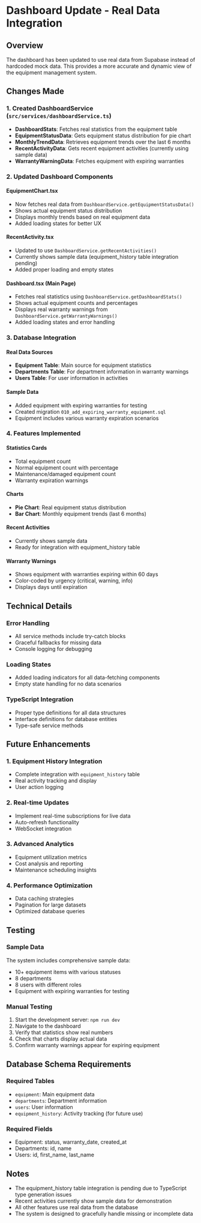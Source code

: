 # Dashboard Update - Real Data Integration

## Overview
The dashboard has been updated to use real data from Supabase instead of hardcoded mock data. This provides a more accurate and dynamic view of the equipment management system.

## Changes Made

### 1. Created DashboardService (`src/services/dashboardService.ts`)
- **DashboardStats**: Fetches real statistics from the equipment table
- **EquipmentStatusData**: Gets equipment status distribution for pie chart
- **MonthlyTrendData**: Retrieves equipment trends over the last 6 months
- **RecentActivityData**: Gets recent equipment activities (currently using sample data)
- **WarrantyWarningData**: Fetches equipment with expiring warranties

### 2. Updated Dashboard Components

#### EquipmentChart.tsx
- Now fetches real data from `DashboardService.getEquipmentStatusData()`
- Shows actual equipment status distribution
- Displays monthly trends based on real equipment data
- Added loading states for better UX

#### RecentActivity.tsx
- Updated to use `DashboardService.getRecentActivities()`
- Currently shows sample data (equipment_history table integration pending)
- Added proper loading and empty states

#### Dashboard.tsx (Main Page)
- Fetches real statistics using `DashboardService.getDashboardStats()`
- Shows actual equipment counts and percentages
- Displays real warranty warnings from `DashboardService.getWarrantyWarnings()`
- Added loading states and error handling

### 3. Database Integration

#### Real Data Sources
- **Equipment Table**: Main source for equipment statistics
- **Departments Table**: For department information in warranty warnings
- **Users Table**: For user information in activities

#### Sample Data
- Added equipment with expiring warranties for testing
- Created migration `010_add_expiring_warranty_equipment.sql`
- Equipment includes various warranty expiration scenarios

### 4. Features Implemented

#### Statistics Cards
- Total equipment count
- Normal equipment count with percentage
- Maintenance/damaged equipment count
- Warranty expiration warnings

#### Charts
- **Pie Chart**: Real equipment status distribution
- **Bar Chart**: Monthly equipment trends (last 6 months)

#### Recent Activities
- Currently shows sample data
- Ready for integration with equipment_history table

#### Warranty Warnings
- Shows equipment with warranties expiring within 60 days
- Color-coded by urgency (critical, warning, info)
- Displays days until expiration

## Technical Details

### Error Handling
- All service methods include try-catch blocks
- Graceful fallbacks for missing data
- Console logging for debugging

### Loading States
- Added loading indicators for all data-fetching components
- Empty state handling for no data scenarios

### TypeScript Integration
- Proper type definitions for all data structures
- Interface definitions for database entities
- Type-safe service methods

## Future Enhancements

### 1. Equipment History Integration
- Complete integration with `equipment_history` table
- Real activity tracking and display
- User action logging

### 2. Real-time Updates
- Implement real-time subscriptions for live data
- Auto-refresh functionality
- WebSocket integration

### 3. Advanced Analytics
- Equipment utilization metrics
- Cost analysis and reporting
- Maintenance scheduling insights

### 4. Performance Optimization
- Data caching strategies
- Pagination for large datasets
- Optimized database queries

## Testing

### Sample Data
The system includes comprehensive sample data:
- 10+ equipment items with various statuses
- 8 departments
- 8 users with different roles
- Equipment with expiring warranties for testing

### Manual Testing
1. Start the development server: `npm run dev`
2. Navigate to the dashboard
3. Verify that statistics show real numbers
4. Check that charts display actual data
5. Confirm warranty warnings appear for expiring equipment

## Database Schema Requirements

### Required Tables
- `equipment`: Main equipment data
- `departments`: Department information
- `users`: User information
- `equipment_history`: Activity tracking (for future use)

### Required Fields
- Equipment: status, warranty_date, created_at
- Departments: id, name
- Users: id, first_name, last_name

## Notes

- The equipment_history table integration is pending due to TypeScript type generation issues
- Recent activities currently show sample data for demonstration
- All other features use real data from the database
- The system is designed to gracefully handle missing or incomplete data